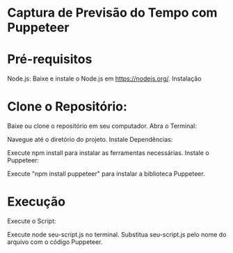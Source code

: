 
# Captura de Previsão do Tempo com Puppeteer

# Pré-requisitos
Node.js:
Baixe e instale o Node.js em https://nodejs.org/.
Instalação
# Clone o Repositório:

Baixe ou clone o repositório em seu computador.
Abra o Terminal:

Navegue até o diretório do projeto.
Instale Dependências:

Execute npm install para instalar as ferramentas necessárias.
Instale o Puppeteer:

Execute "npm install puppeteer" para instalar a biblioteca Puppeteer.
# Execução
Execute o Script:

Execute node seu-script.js no terminal.
Substitua seu-script.js pelo nome do arquivo com o código Puppeteer.
